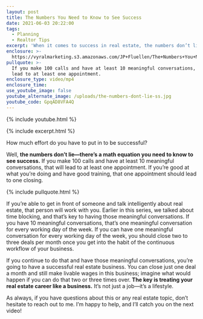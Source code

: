 ```yaml
---
layout: post
title: The Numbers You Need to Know to See Success
date: 2021-06-03 20:22:00
tags:
  - Planning
  - Realtor Tips
excerpt: 'When it comes to success in real estate, the numbers don’t lie.'
enclosure: >-
  https://vyralmarketing.s3.amazonaws.com/JP+Fluellen/The+Numbers+You+Need+to+Know+to+See+Success.mp4
pullquote: >-
  If you make 100 calls and have at least 10 meaningful conversations, that will
  lead to at least one appointment.
enclosure_type: video/mp4
enclosure_time:
use_youtube_image: false
youtube_alternate_image: /uploads/the-numbers-dont-lie-ss.jpg
youtube_code: GpqAD8VFA4Q
---
```

{% include youtube.html %}

{% include excerpt.html %}

How much effort do you have to put in to be successful?&nbsp;

Well, **the numbers don’t lie—there’s a math equation you need to know to see success.** If you make 100 calls and have at least 10 meaningful conversations, that will lead to at least one appointment. If you’re good at what you’re doing and have good training, that one appointment should lead to one closing.&nbsp;

{% include pullquote.html %}

If you’re able to get in front of someone and talk intelligently about real estate, that person will work with you. Earlier in this series, we talked about time blocking, and that’s key to having those meaningful conversations. If you have 10 meaningful conversations, that’s one meaningful conversation for every working day of the week. If you can have one meaningful conversation for every working day of the week, you should close two to three deals per month once you get into the habit of the continuous workflow of your business.&nbsp;

If you continue to do that and have those meaningful conversations, you’re going to have a successful real estate business. You can close just one deal a month and still make livable wages in this business; imagine what would happen if you can do that two or three times over. **The key is treating your real estate career like a business.** It’s not just a job—it’s a lifestyle.&nbsp;

As always, if you have questions about this or any real estate topic, don’t hesitate to reach out to me. I’m happy to help, and I’ll catch you on the next video\!
